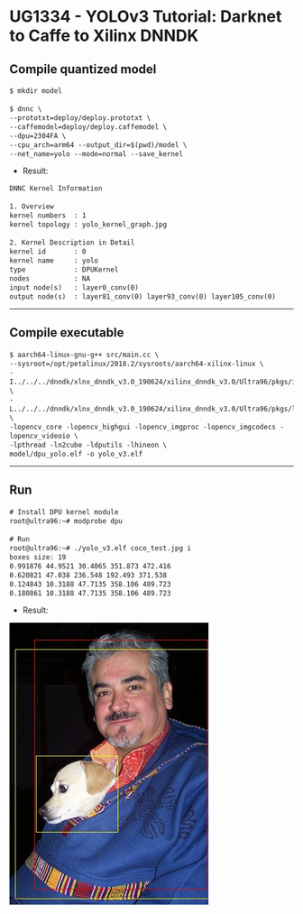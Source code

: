 # UG1334 - YOLOv3 Tutorial: Darknet to Caffe to Xilinx DNNDK

## Compile quantized model

```shell-session
$ mkdir model

$ dnnc \
--prototxt=deploy/deploy.prototxt \
--caffemodel=deploy/deploy.caffemodel \
--dpu=2304FA \
--cpu_arch=arm64 --output_dir=$(pwd)/model \
--net_name=yolo --mode=normal --save_kernel
```

- Result:

```shell-session
DNNC Kernel Information

1. Overview
kernel numbers  : 1
kernel topology : yolo_kernel_graph.jpg

2. Kernel Description in Detail
kernel id       : 0
kernel name     : yolo
type            : DPUKernel
nodes           : NA
input node(s)   : layer0_conv(0) 
output node(s)  : layer81_conv(0) layer93_conv(0) layer105_conv(0) 
```

***

## Compile executable

```shell-session
$ aarch64-linux-gnu-g++ src/main.cc \
--sysroot=/opt/petalinux/2018.2/sysroots/aarch64-xilinx-linux \
-I../../../dnndk/xlnx_dnndk_v3.0_190624/xilinx_dnndk_v3.0/Ultra96/pkgs/include \
-L../../../dnndk/xlnx_dnndk_v3.0_190624/xilinx_dnndk_v3.0/Ultra96/pkgs/lib \
-lopencv_core -lopencv_highgui -lopencv_imgproc -lopencv_imgcodecs -lopencv_videoio \
-lpthread -ln2cube -ldputils -lhineon \
model/dpu_yolo.elf -o yolo_v3.elf 
```

***

## Run

```shell-session
# Install DPU kernel module
root@ultra96:~# modprobe dpu

# Run
root@ultra96:~# ./yolo_v3.elf coco_test.jpg i
boxes size: 19
0.991876 44.9521 30.4065 351.873 472.416
0.620821 47.038 236.548 192.493 371.538
0.124843 10.3188 47.7135 358.106 489.723
0.180861 10.3188 47.7135 358.106 489.723
```

- Result:

![yolo detection result](result.jpg)

